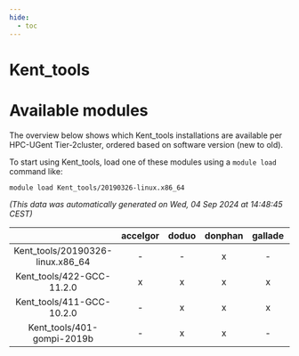 ```yaml
---
hide:
  - toc
---
```


Kent_tools
==========

# Available modules


The overview below shows which Kent_tools installations are available per HPC-UGent Tier-2cluster, ordered based on software version (new to old).

To start using Kent_tools, load one of these modules using a `module load` command like:

```shell
module load Kent_tools/20190326-linux.x86_64
```

*(This data was automatically generated on Wed, 04 Sep 2024 at 14:48:45 CEST)*  

| |accelgor|doduo|donphan|gallade|joltik|shinx|skitty|
| :---: | :---: | :---: | :---: | :---: | :---: | :---: | :---: |
|Kent_tools/20190326-linux.x86_64|-|-|x|-|x|-|-|
|Kent_tools/422-GCC-11.2.0|x|x|x|x|x|-|x|
|Kent_tools/411-GCC-10.2.0|-|x|x|x|x|-|x|
|Kent_tools/401-gompi-2019b|-|x|x|-|x|-|x|

